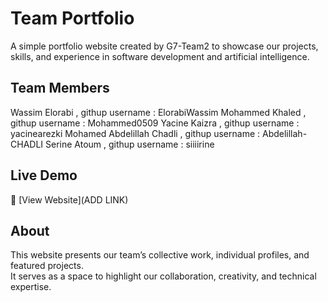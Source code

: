 # Team Portfolio

A simple portfolio website created by G7-Team2 to showcase our projects, skills, and experience in software development and artificial intelligence.

## Team Members

Wassim Elorabi , githup username : ElorabiWassim
Mohammed Khaled , githup username : Mohammed0509
Yacine Kaizra , githup username : yacinearezki
Mohamed Abdelillah Chadli , githup username : Abdelillah-CHADLI
Serine Atoum , githup username : siiiirine

## Live Demo

🔗 [View Website](ADD LINK)

## About

This website presents our team’s collective work, individual profiles, and featured projects.  
It serves as a space to highlight our collaboration, creativity, and technical expertise.
